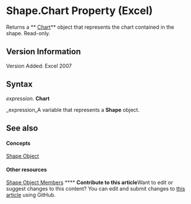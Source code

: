 
# Shape.Chart Property (Excel)

Returns a  ** [Chart](179c32ce-49bd-6f36-ea12-89fb5443f3ea.md)** object that represents the chart contained in the shape. Read-only.


## Version Information

Version Added: Excel 2007 


## Syntax

 _expression_. **Chart**

 _expression_A variable that represents a  **Shape** object.


## See also


#### Concepts


 [Shape Object](8f01fcd1-b7d9-5216-2de5-40fb6648a403.md)
#### Other resources


 [Shape Object Members](0fed7136-4228-6c32-507d-3bd36aa56d9a.md)
****   **Contribute to this article**Want to edit or suggest changes to this content? You can edit and submit changes to  [this article](https://github.com/jhershey00/VBA_Excel_Test/OpenXMLCon/articles/99022573-a117-cd22-1810-4d734349067d.md) using GitHub.

